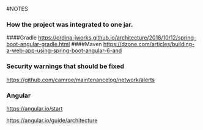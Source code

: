 #NOTES
### How the project was integrated to one jar.
####Gradle
 https://ordina-jworks.github.io/architecture/2018/10/12/spring-boot-angular-gradle.html
 ####Maven
 https://dzone.com/articles/building-a-web-app-using-spring-boot-angular-6-and
 

### Security warnings that should be fixed
https://github.com/camroe/maintenancelog/network/alerts
### Angular
https://angular.io/start

https://angular.io/guide/architecture

